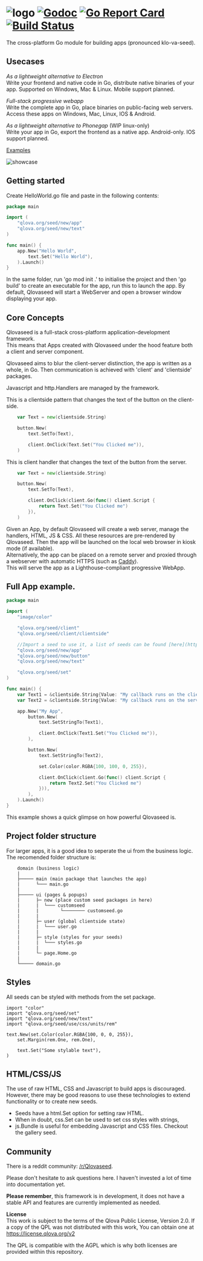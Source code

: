 # ![logo](assets/logo.svg) [![Godoc](https://godoc.org/qlova.org/seed?status.svg)](https://qlova.org/seed) [![Go Report Card](https://goreportcard.com/badge/github.com/qlova/seed)](https://goreportcard.com/report/github.com/qlova/seed) [![Build Status](https://travis-ci.org/qlova/seed.svg?branch=master)](https://travis-ci.org/qlova/seed)

The cross-platform Go module for building apps (pronounced klo-va-seed). 

## Usecases

*As a lightweight alternative to Electron*  
 Write your frontend and native code in Go, distribute native binaries of your app.
 Supported on Windows, Mac & Linux. Mobile support planned.
 
*Full-stack progressive webapp*  
 Write the complete app in Go, place binaries on public-facing web servers.
 Access these apps on Windows, Mac, Linux, IOS & Android.
 
*As a lightweight alternative to Phonegap* (WIP linux-only)  
 Write your app in Go, export the frontend as a native app.
 Android-only. IOS support planned.

[Examples](examples)

![showcase](assets/showcase.jpg)

## Getting started

Create HelloWorld.go file and paste in the following contents:

```go
package main

import (
	"qlova.org/seed/new/app"
	"qlova.org/seed/new/text"
)

func main() {
	app.New("Hello World",
		text.Set("Hello World"),
	).Launch()
}
```

In the same folder, run 'go mod init .' to initialise the project and then 'go build' to create an executable for the app, run this to launch the app. By default, Qlovaseed will start a WebServer and open a browser window displaying your app.

## Core Concepts

Qlovaseed is a full-stack cross-platform application-development framework.  
This means that Apps created with Qlovaseed under the hood feature both a client and server component.  

Qlovaseed aims to blur the client-server distinction, the app is written as a whole, in Go.
Then communication is achieved with 'client' and 'clientside' packages.

Javascript and http.Handlers are managed by the framework.

This is a clientside pattern that changes the text of the button on the client-side.
```go
    var Text = new(clientside.String)

    button.New(
        text.SetTo(Text),

        client.OnClick(Text.Set("You Clicked me")),
    )
```

This is client handler that changes the text of the button from the server.
```go
	var Text = new(clientside.String)

    button.New(
        text.SetTo(Text),

        client.OnClick(client.Go(func() client.Script {
            return Text.Set("You Clicked me")
        }),
    )
```

Given an App, by default Qlovaseed will create a web server, manage the handlers, HTML, JS & CSS. All these resources are pre-rendered by Qlovaseed.
Then the app will be launched on the local web browser in kiosk mode (if available).  
Alternatively, the app can be placed on a remote server and proxied through a webserver with automatic HTTPS (such as [Caddy](https://caddyserver.com/)).  
This will serve the app as a Lighthouse-compliant progressive WebApp.

## Full App example.

```go
package main

import (
	"image/color"

	"qlova.org/seed/client"
	"qlova.org/seed/client/clientside"

	//Import a seed to use it, a list of seeds can be found [here](https://github.com/qlova/seed/tree/master/new).
	"qlova.org/seed/new/app"
	"qlova.org/seed/new/button"
	"qlova.org/seed/new/text"

	"qlova.org/seed/set"
)

func main() {
	var Text1 = &clientside.String{Value: "My callback runs on the client"}
	var Text2 = &clientside.String{Value: "My callback runs on the server"}

	app.New("My App",
		button.New(
			text.SetStringTo(Text1),

			client.OnClick(Text1.Set("You Clicked me")),
		),

		button.New(
			text.SetStringTo(Text2),

			set.Color(color.RGBA{100, 100, 0, 255}),

			client.OnClick(client.Go(func() client.Script {
				return Text2.Set("You Clicked me")
			})),
		),
	).Launch()
}
```

This example shows a quick glimpse on how powerful Qlovaseed is.

## Project folder structure

For larger apps, it is a good idea to seperate the ui from the business logic. The recomended folder structure is:

```
    domain (business logic)
    |
    ├───── main (main package that launches the app)
    |      └─── main.go
    |
    ├───── ui (pages & popups)
    |      ├─ new (place custom seed packages in here)
    |      |  └─── customseed
    |      |        └──────── customseed.go
    |      |
    |      ├─ user (global clientside state)
    |      |  └─── user.go
    |      |
    |      ├─ style (styles for your seeds)
    |      |  └─── styles.go
    |      |
    |      └─ page.Home.go
    |
    └───── domain.go
```

## Styles

All seeds can be styled with methods from the set package.

```
import "color"
import "qlova.org/seed/set"
import "qlova.org/seed/new/text"
import "qlova.org/seed/use/css/units/rem"

text.New(set.Color(color.RGBA{100, 0, 0, 255}),
    set.Margin(rem.One, rem.One),

    text.Set("Some stylable text"),
)
```

## HTML/CSS/JS

The use of raw HTML, CSS and Javascript to build apps is discouraged.
However, there may be good reasons to use these technologies to extend functionality or to create new seeds.

* Seeds have a html.Set option for setting raw HTML.
* When in doubt, css.Set can be used to set css styles with strings,
* js.Bundle is useful for embedding Javascript and CSS files. Checkout the gallery seed.

## Community 

There is a reddit community: [/r/Qlovaseed](https://www.reddit.com/r/Qlovaseed/).

Please don't hesitate to ask questions here. I haven't invested a lot of time into documentation yet.

**Please remember**, this framework is in development, it does not have a stable API and features are currently implemented as needed.

**License**  
This work is subject to the terms of the Qlova Public
License, Version 2.0. If a copy of the QPL was not distributed with this
work, You can obtain one at https://license.qlova.org/v2

The QPL is compatible with the AGPL which is why both licenses are provided within this repository.
